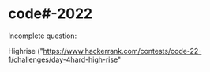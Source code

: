 # code#-2022

Incomplete question: 

Highrise ("https://www.hackerrank.com/contests/code-22-1/challenges/day-4hard-high-rise"
